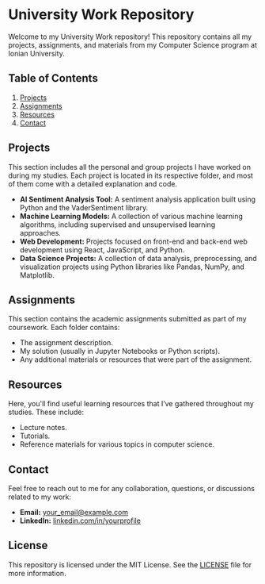 # University Work Repository

Welcome to my University Work repository! This repository contains all my projects, assignments, and materials from my Computer Science program at Ionian University.

## Table of Contents

1. [Projects](#projects)
2. [Assignments](#assignments)
3. [Resources](#resources)
4. [Contact](#contact)

## Projects

This section includes all the personal and group projects I have worked on during my studies. Each project is located in its respective folder, and most of them come with a detailed explanation and code.

- **AI Sentiment Analysis Tool:** A sentiment analysis application built using Python and the VaderSentiment library.
- **Machine Learning Models:** A collection of various machine learning algorithms, including supervised and unsupervised learning approaches.
- **Web Development:** Projects focused on front-end and back-end web development using React, JavaScript, and Python.
- **Data Science Projects:** A collection of data analysis, preprocessing, and visualization projects using Python libraries like Pandas, NumPy, and Matplotlib.

## Assignments

This section contains the academic assignments submitted as part of my coursework. Each folder contains:
- The assignment description.
- My solution (usually in Jupyter Notebooks or Python scripts).
- Any additional materials or resources that were part of the assignment.

## Resources

Here, you'll find useful learning resources that I’ve gathered throughout my studies. These include:
- Lecture notes.
- Tutorials.
- Reference materials for various topics in computer science.

## Contact

Feel free to reach out to me for any collaboration, questions, or discussions related to my work:

- **Email:** [your_email@example.com](mailto:your_email@example.com)
- **LinkedIn:** [linkedin.com/in/yourprofile](https://www.linkedin.com/in/yourprofile)

## License

This repository is licensed under the MIT License. See the [LICENSE](LICENSE) file for more information.
